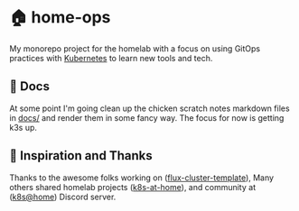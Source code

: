 # 🏠 home-ops

My monorepo project for the homelab with a focus on using GitOps practices with [Kubernetes](https://kubernetes.io/) to learn new tools and tech.

## 📖 Docs

At some point I'm going clean up the chicken scratch notes markdown files in [docs/](codecio/home-ops/docs) and render them in some fancy way. The focus for now is getting k3s up.

## 🤝 Inspiration and Thanks

Thanks to the awesome folks working on ([flux-cluster-template](https://github.com/onedr0p/flux-cluster-template)), Many others shared homelab projects ([k8s-at-home](https://github.com/topics/k8s-at-home)), and community at ([k8s@home](https://discord.gg/k8s-at-home)) Discord server.
